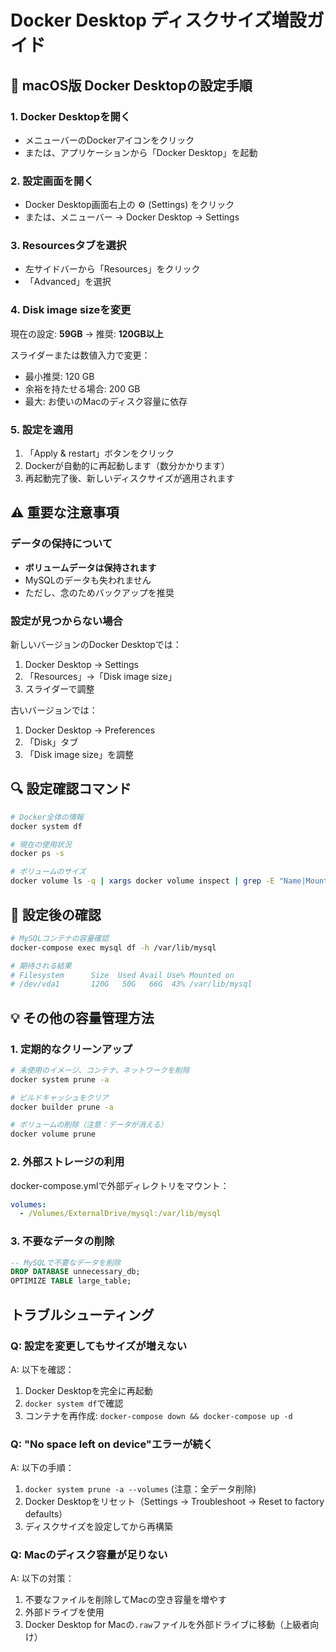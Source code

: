 # Docker Desktop ディスクサイズ増設ガイド

## 📱 macOS版 Docker Desktopの設定手順

### 1. Docker Desktopを開く
- メニューバーのDockerアイコンをクリック
- または、アプリケーションから「Docker Desktop」を起動

### 2. 設定画面を開く
- Docker Desktop画面右上の ⚙️ (Settings) をクリック
- または、メニューバー → Docker Desktop → Settings

### 3. Resourcesタブを選択
- 左サイドバーから「Resources」をクリック
- 「Advanced」を選択

### 4. Disk image sizeを変更
現在の設定: **59GB** → 推奨: **120GB以上**

スライダーまたは数値入力で変更：
- 最小推奨: 120 GB
- 余裕を持たせる場合: 200 GB
- 最大: お使いのMacのディスク容量に依存

### 5. 設定を適用
1. 「Apply & restart」ボタンをクリック
2. Dockerが自動的に再起動します（数分かかります）
3. 再起動完了後、新しいディスクサイズが適用されます

## ⚠️ 重要な注意事項

### データの保持について
- **ボリュームデータは保持されます**
- MySQLのデータも失われません
- ただし、念のためバックアップを推奨

### 設定が見つからない場合
新しいバージョンのDocker Desktopでは：
1. Docker Desktop → Settings
2. 「Resources」→「Disk image size」
3. スライダーで調整

古いバージョンでは：
1. Docker Desktop → Preferences
2. 「Disk」タブ
3. 「Disk image size」を調整

## 🔍 設定確認コマンド

```bash
# Docker全体の情報
docker system df

# 現在の使用状況
docker ps -s

# ボリュームのサイズ
docker volume ls -q | xargs docker volume inspect | grep -E "Name|Mountpoint|Size"
```

## 🚀 設定後の確認

```bash
# MySQLコンテナの容量確認
docker-compose exec mysql df -h /var/lib/mysql

# 期待される結果
# Filesystem      Size  Used Avail Use% Mounted on
# /dev/vda1       120G   50G   66G  43% /var/lib/mysql
```

## 💡 その他の容量管理方法

### 1. 定期的なクリーンアップ
```bash
# 未使用のイメージ、コンテナ、ネットワークを削除
docker system prune -a

# ビルドキャッシュをクリア
docker builder prune -a

# ボリュームの削除（注意：データが消える）
docker volume prune
```

### 2. 外部ストレージの利用
docker-compose.ymlで外部ディレクトリをマウント：
```yaml
volumes:
  - /Volumes/ExternalDrive/mysql:/var/lib/mysql
```

### 3. 不要なデータの削除
```sql
-- MySQLで不要なデータを削除
DROP DATABASE unnecessary_db;
OPTIMIZE TABLE large_table;
```

## トラブルシューティング

### Q: 設定を変更してもサイズが増えない
A: 以下を確認：
1. Docker Desktopを完全に再起動
2. `docker system df`で確認
3. コンテナを再作成: `docker-compose down && docker-compose up -d`

### Q: "No space left on device"エラーが続く
A: 以下の手順：
1. `docker system prune -a --volumes` (注意：全データ削除)
2. Docker Desktopをリセット（Settings → Troubleshoot → Reset to factory defaults）
3. ディスクサイズを設定してから再構築

### Q: Macのディスク容量が足りない
A: 以下の対策：
1. 不要なファイルを削除してMacの空き容量を増やす
2. 外部ドライブを使用
3. Docker Desktop for Macの`.raw`ファイルを外部ドライブに移動（上級者向け）
